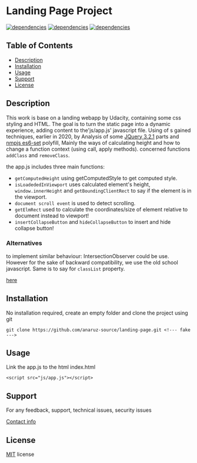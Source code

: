 # Landing Page Project
[![dependencies](https://img.shields.io/badge/dependencies-none-brightgreen)](dependencies) 
[![dependencies](https://img.shields.io/badge/version-v1.1.0-brightgreen)](dependencies) 
[![dependencies](https://img.shields.io/badge/licence-MIT-brightgreen)](dependencies) 
## Table of Contents

* [Description](#description)
* [Installation](#installation)
* [Usage](#usage)
* [Support](#support)
* [License](#license)

## Description

This work is base on a landing webapp by Udacity, containing some css styling and HTML. The goal is to turn  the static page into a dynamic experience,
adding content to the'js/app.js' javascript file.
Using of s gained techniques, earlier in 2020, by Analysis of some  [JQuery 3.2.1](https://code.jquery.com/jquery-3.2.1.js "JQuery source code") parts and [nmpjs es6-set](https://www.npmjs.com/package/es6-set "npmjs source code") polyfill, Mainly the ways of calculating height and how  to change a function context (using call, apply methods). concerned functions ```addClass``` and ```removeClass```.

the app.js includes three main functions:

- ```getComputedHeight``` using getComputedStyle to get computed style.
- ```isLoadededInViewport``` uses calculated element's height, ```window.innerHeight``` and ```getBoundingClientRect``` to say if the element is in the viewport.       
- ```document scroll event``` is used to detect scrolling. 
- ```getElmRect``` used to calculate the coordinates/size of element relative to document instead to viewport!
- ```insertCollapseButton``` and ```hideCollapseButton``` to insert and hide collapse button!

### Alternatives

to implement similar behaviour: IntersectionObserver could be use. However for the sake of backward compatibility, we use the old school javascript.
Same is to say for ```classList``` property.

[here ](https://developer.mozilla.org/en-US/docs/Web/API/Intersection_Observer_API "Itersection observer API MDN Documentation")
## Installation
No installation required, create an empty folder and clone the project using git

```
git clone https://github.com/anaruz-source/landing-page.git <!--- fake --->

```
## Usage
Link the app.js to the html index.html

```
<script src="js/app.js"></script>
```
## Support

For any feedback, support, technical issues, security issues

[Contact info](support@landingpage.org)

## License

[MIT](https://choosealicense.com/licenses/mit/) license